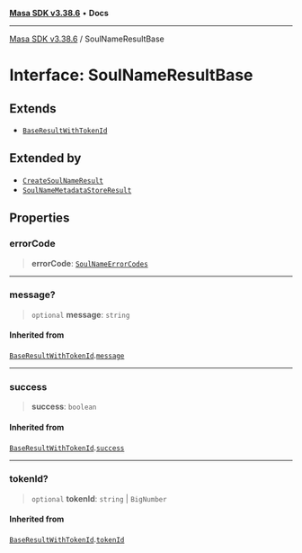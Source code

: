 [**Masa SDK v3.38.6**](../README.md) • **Docs**

***

[Masa SDK v3.38.6](../globals.md) / SoulNameResultBase

# Interface: SoulNameResultBase

## Extends

- [`BaseResultWithTokenId`](BaseResultWithTokenId.md)

## Extended by

- [`CreateSoulNameResult`](CreateSoulNameResult.md)
- [`SoulNameMetadataStoreResult`](SoulNameMetadataStoreResult.md)

## Properties

### errorCode

> **errorCode**: [`SoulNameErrorCodes`](../enumerations/SoulNameErrorCodes.md)

***

### message?

> `optional` **message**: `string`

#### Inherited from

[`BaseResultWithTokenId`](BaseResultWithTokenId.md).[`message`](BaseResultWithTokenId.md#message)

***

### success

> **success**: `boolean`

#### Inherited from

[`BaseResultWithTokenId`](BaseResultWithTokenId.md).[`success`](BaseResultWithTokenId.md#success)

***

### tokenId?

> `optional` **tokenId**: `string` \| `BigNumber`

#### Inherited from

[`BaseResultWithTokenId`](BaseResultWithTokenId.md).[`tokenId`](BaseResultWithTokenId.md#tokenid)
